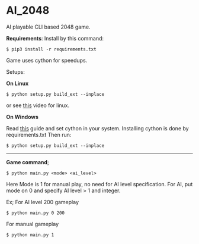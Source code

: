 # AI_2048
AI playable CLI based 2048 game.

**Requirements**:
Install by this command:

    $ pip3 install -r requirements.txt

Game uses cython for speedups.

Setups:

**On Linux**

    $ python setup.py build_ext --inplace
or see [this](https://www.youtube.com/watch?v=SB9UgjJFFUk) video for linux.

**On Windows**

Read [this](https://github.com/cython/cython/wiki/InstallingOnWindows) guide and set cython in your system.
Installing cython is done by requirements.txt
Then run:

    $ python setup.py build_ext --inplace
-----------------------------------------------------
**Game command**; 

    $ python main.py <mode> <ai_level>

Here Mode is 1 for manual play, no need for AI level specification.
For AI, put mode on 0 and specify AI level > 1 and integer.

Ex; 
For AI level 200 gameplay

    $ python main.py 0 200 
 
For manual gameplay

    $ python main.py 1
